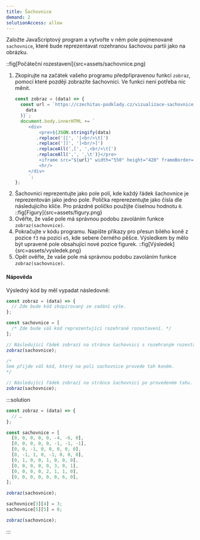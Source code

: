```yaml
---
title: Šachovnice
demand: 2
solutionAccess: allow
---
```


Založte JavaScriptový program a vytvořte v něm pole pojmenované `sachovnice`, které bude reprezentavat rozehranou šachovou partii jako na obrázku.

::fig[Počáteční rozestavení]{src=assets/sachovnice.png}

1. Zkopírujte na začátek vašeho programu předpřipravenou funkci `zobraz`, pomocí které později zobrazíte šachovnici. Ve funkci není potřeba nic měnit.
   ```js
   const zobraz = (data) => {
     const url = `https://czechitas-podklady.cz/vizualizace-sachovnice/?s=${JSON.stringify(
       data
     )}`;
     document.body.innerHTML += `
   		<div>
   			<pre>${JSON.stringify(data)
           .replace('[[', '[<br/>\t[')
           .replace(']]', ']<br/>]')
           .replaceAll(',[', ',<br/>\t[')
           .replaceAll(',', ',\t')}</pre>
   			<iframe src="${url}" width="550" height="420" frameBorder="0"></iframe>
   			<hr/>
   		</div>
   		`;
   };
   ```
1. Šachovnici reprezentujte jako pole polí, kde každý řádek šachovnice je reprezentován jako jedno pole. Políčka reprerezentujte jako čísla dle následujícího klíče. Pro prázdné políčko použijte číselnou hodnotu `0`.
   ::fig[Figury]{src=assets/figury.png}
1. Ověřte, že vaše pole má správnou podobu zavoláním funkce `zobraz(sachovnice)`.
1. Pokračujte v kódu programu. Napište příkazy pro přesun bílého koně z pozice `f3` na pozici `e5`, kde sebere černého pěšce. Výsledkem by mělo být upravené pole obsahující nové pozice figurek.
   ::fig[Výsledek]{src=assets/vysledek.png}
1. Opět ověřte, že vaše pole má správnou podobu zavoláním funkce `zobraz(sachovnice)`.

#### Nápověda

Výsledný kód by měl vypadat následovně:

```js
const zobraz = (data) => {
  // Zde bude kód zkopírovaný ze zadání výše.
};

const sachovnice = [
  /* Zde bude váš kód reprezentující rozehrané rozestavení. */
];

// Následující řádek zobrazí na stránce šachovnici s rozehraným rozestavení.
zobraz(sachovnice);

/*
Sem přijde váš kód, který na poli sachovnice provede tah koněm.
*/

// Následující řádek zobrazí na stránce šachovnici po provedeném tahu.
zobraz(sachovnice);
```

:::solution

```js
const zobraz = (data) => {
  // …
};

const sachovnice = [
  [0, 0, 0, 0, 0, -4, -6, 0],
  [0, 0, 0, 0, 0, -1, -1, -1],
  [0, 0, -1, 0, 0, 0, 0, 0],
  [0, -1, 1, 0, -1, 0, 0, 0],
  [0, 1, 0, 0, 1, 0, 0, 0],
  [0, 0, 0, 0, 0, 3, 0, 1],
  [0, 0, 0, 0, 2, 1, 1, 0],
  [0, 0, 0, 0, 0, 0, 6, 0],
];

zobraz(sachovnice);

sachovnice[3][4] = 3;
sachovnice[5][5] = 0;

zobraz(sachovnice);
```

:::
